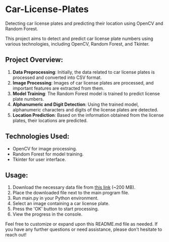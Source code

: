 # Car-License-Plates
Detecting car license plates and predicting their location using OpenCV and Random Forest.

This project aims to detect and predict car license plate numbers using various technologies, including OpenCV, Random Forest, and Tkinter.

## Project Overview:

1. **Data Preprocessing**: Initially, the data related to car license plates is processed and converted into CSV format.
2. **Image Processing**: Images of car license plates are processed, and important features are extracted from them.
3. **Model Training**: The Random Forest model is trained to predict license plate numbers.
4. **Alphanumeric and Digit Detection**: Using the trained model, alphanumeric characters and digits of the license plates are detected.
5. **Location Prediction**: Based on the information obtained from the license plates, their locations are predicted.

## Technologies Used:

- OpenCV for image processing.
- Random Forest for model training.
- Tkinter for user interface.

## Usage:

1. Download the necessary data file from [this link](https://www.dropbox.com/scl/fi/4wxtzmgcm7yi66zge554u/complete_digits_data.csv?rlkey=jmje04sp07kyvc2h41t9bk1d5&st=j7i8id5r&dl=1) (~200 MB).
2. Place the downloaded file next to the main program file.
3. Run main.py in your Python environment.
4. Select an image containing a car license plate.
5. Press the 'OK' button to start processing.
6. View the progress in the console.

Feel free to customize or expand upon this README.md file as needed. If you have any further questions or need assistance, please don't hesitate to reach out!

